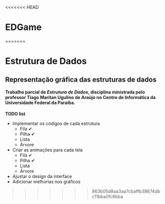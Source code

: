 <<<<<<< HEAD
# EDGame
=======
# **Estrutura de Dados**
## Representação gráfica das estruturas de dados
#### Trabalho parcial de *Estrutura de Dados*, disciplina ministrada pelo professor Tiago Maritan Ugulino de Araújo no **Centro de Informática** da **Universidade Federal da Paraíba**.


**TODO list**

 - Implementar os códigos de cada estrutura
	 - Fila ✔
	 - Pilha ✔
	 - Lista
	 - Árvore
 - Criar as animações para cada tela
	 - Fila ✔
	 - Pilha ✔
	 - Lista
	 - Árvore
 - Ajustar o design da interface
 - Adicionar melhorias nos gráficos

>>>>>>> 863b05d8aa3aa7cbaffb38674dbc11bba0fc6bba
